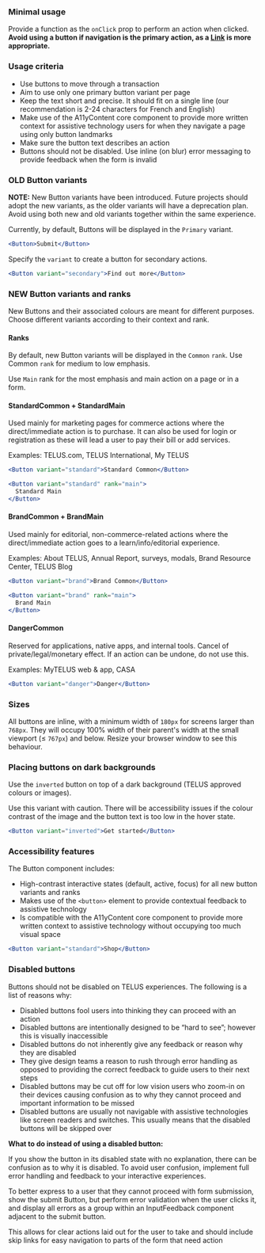 ### Minimal usage

Provide a function as the `onClick` prop to perform an action when clicked. **Avoid using a button if navigation is the primary action, as a [Link](#/Links?id=link) is more appropriate.**

### Usage criteria

- Use buttons to move through a transaction
- Aim to use only one primary button variant per page
- Keep the text short and precise. It should fit on a single line (our recommendation is 2-24 characters for French and English)
- Make use of the A11yContent core component to provide more written context for assistive technology users for when they navigate a page using only button landmarks
- Make sure the button text describes an action
- Buttons should not be disabled. Use inline (on blur) error messaging to provide feedback when the form is invalid

### OLD Button variants

**NOTE:** New Button variants have been introduced. Future projects should adopt the new variants, as the older variants will have a deprecation plan. Avoid using both new and old variants together within the same experience.

Currently, by default, Buttons will be displayed in the `Primary` variant.

```jsx
<Button>Submit</Button>
```

Specify the `variant` to create a button for secondary actions.

```jsx
<Button variant="secondary">Find out more</Button>
```

### NEW Button variants and ranks

New Buttons and their associated colours are meant for different purposes. Choose different variants according to their context and rank.

#### Ranks

By default, new Button variants will be displayed in the `Common` `rank`. Use Common `rank` for medium to low emphasis.

Use `Main` rank for the most emphasis and main action on a page or in a form.

#### StandardCommon + StandardMain

Used mainly for marketing pages for commerce actions where the direct/immediate action is to purchase. It can also be used for login or registration as these will lead a user to pay their bill or add services.

Examples: TELUS.com, TELUS International, My TELUS

```jsx
<Button variant="standard">Standard Common</Button>
```

```jsx
<Button variant="standard" rank="main">
  Standard Main
</Button>
```

#### BrandCommon + BrandMain

Used mainly for editorial, non-commerce-related actions where the direct/immediate action goes to a learn/info/editorial experience.

Examples: About TELUS, Annual Report, surveys, modals, Brand Resource Center, TELUS Blog

```jsx
<Button variant="brand">Brand Common</Button>
```

```jsx
<Button variant="brand" rank="main">
  Brand Main
</Button>
```

#### DangerCommon

Reserved for applications, native apps, and internal tools. Cancel of private/legal/monetary effect. If an action can be undone, do not use this.

Examples: MyTELUS web & app, CASA

```jsx
<Button variant="danger">Danger</Button>
```

### Sizes

All buttons are inline, with a minimum width of `180px` for screens larger than `768px`. They will occupy 100% width of their parent's width at the small viewport (≤ `767px`) and below. Resize your browser window to see this behaviour.

### Placing buttons on dark backgrounds

Use the `inverted` button on top of a dark background (TELUS approved colours or images).

Use this variant with caution. There will be accessibility issues if the colour contrast of the image and the button
text is too low in the hover state.

```jsx { "props": { "className": "docs_purple-block" } }
<Button variant="inverted">Get started</Button>
```

### Accessibility features

The Button component includes:

- High-contrast interactive states (default, active, focus) for all new button variants and ranks
- Makes use of the `<button>` element to provide contextual feedback to assistive technology
- Is compatible with the A11yContent core component to provide more written context to assistive technology without occupying too much visual space

```jsx
<Button variant="standard">Shop</Button>
```

### Disabled buttons

Buttons should not be disabled on TELUS experiences. The following is a list of reasons why:

- Disabled buttons fool users into thinking they can proceed with an action
- Disabled buttons are intentionally designed to be “hard to see”; however this is visually inaccessible
- Disabled buttons do not inherently give any feedback or reason why they are disabled
- They give design teams a reason to rush through error handling as opposed to providing the correct feedback to guide users to their next steps
- Disabled buttons may be cut off for low vision users who zoom-in on their devices causing confusion as to why they cannot proceed and important information to be missed
- Disabled buttons are usually not navigable with assistive technologies like screen readers and switches. This usually means that the disabled buttons will be skipped over

**What to do instead of using a disabled button:**

If you show the button in its disabled state with no explanation, there can be confusion as to why it is disabled. To avoid user confusion, implement full error handling and feedback to your interactive experiences.

To better express to a user that they cannot proceed with form submission, show the submit Button, but perform error validation when the user clicks it, and display all errors as a group within an InputFeedback component adjacent to the submit button.

This allows for clear actions laid out for the user to take and should include skip links for easy navigation to parts of the form that need action

